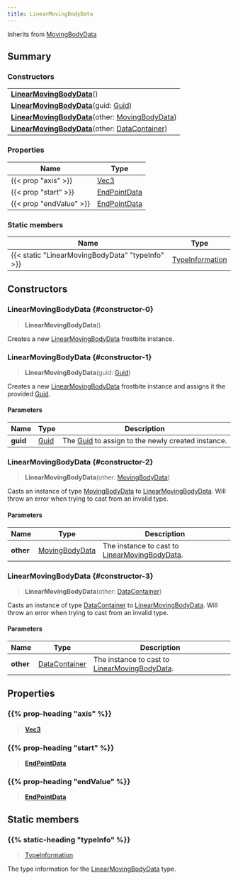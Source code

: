 ```yaml
---
title: LinearMovingBodyData
---
```


Inherits from 
[MovingBodyData](/vext/ref/fb/movingbodydata)

## Summary
### Constructors
| |
| ----------- |
| **[LinearMovingBodyData](#constructor-0)**() |
| **[LinearMovingBodyData](#constructor-1)**(guid: [Guid](/vext/ref/shared/class/guid)) |
| **[LinearMovingBodyData](#constructor-2)**(other: [MovingBodyData](/vext/ref/fb/movingbodydata)) |
| **[LinearMovingBodyData](#constructor-3)**(other: [DataContainer](/vext/ref/shared/class/datacontainer)) |

### Properties
| Name | Type |
| ---- | ---- |
| {{< prop "axis" >}} | [Vec3](/vext/ref/shared/class/vec3) |
| {{< prop "start" >}} | [EndPointData](/vext/ref/fb/endpointdata) |
| {{< prop "endValue" >}} | [EndPointData](/vext/ref/fb/endpointdata) |

### Static members
| Name | Type |
| ---- | ---- |
| {{< static "LinearMovingBodyData" "typeInfo" >}} | [TypeInformation](/vext/ref/shared/class/typeinformation) |

## Constructors
### LinearMovingBodyData {#constructor-0}
> **LinearMovingBodyData**()

Creates a new [LinearMovingBodyData](/vext/ref/fb/linearmovingbodydata) frostbite instance.

### LinearMovingBodyData {#constructor-1}
> **LinearMovingBodyData**(guid: [Guid](/vext/ref/shared/class/guid))

Creates a new [LinearMovingBodyData](/vext/ref/fb/linearmovingbodydata) frostbite instance and assigns it the provided [Guid](/vext/ref/shared/class/guid).

#### Parameters
| Name | Type | Description |
| ---- | ---- | ----------- |
| **guid** | [Guid](/vext/ref/shared/class/guid) | The [Guid](/vext/ref/shared/class/guid) to assign to the newly created instance. |

### LinearMovingBodyData {#constructor-2}
> **LinearMovingBodyData**(other: [MovingBodyData](/vext/ref/fb/movingbodydata))

Casts an instance of type [MovingBodyData](/vext/ref/fb/movingbodydata) to [LinearMovingBodyData](/vext/ref/fb/linearmovingbodydata). Will throw an error when trying to cast from an invalid type.

#### Parameters
| Name | Type | Description |
| ---- | ---- | ----------- |
| **other** | [MovingBodyData](/vext/ref/fb/movingbodydata) | The instance to cast to [LinearMovingBodyData](/vext/ref/fb/linearmovingbodydata). |

### LinearMovingBodyData {#constructor-3}
> **LinearMovingBodyData**(other: [DataContainer](/vext/ref/shared/class/datacontainer))

Casts an instance of type [DataContainer](/vext/ref/shared/class/datacontainer) to [LinearMovingBodyData](/vext/ref/fb/linearmovingbodydata). Will throw an error when trying to cast from an invalid type.

#### Parameters
| Name | Type | Description |
| ---- | ---- | ----------- |
| **other** | [DataContainer](/vext/ref/shared/class/datacontainer) | The instance to cast to [LinearMovingBodyData](/vext/ref/fb/linearmovingbodydata). |

## Properties
### {{% prop-heading "axis" %}}
> **[Vec3](/vext/ref/shared/class/vec3)**

### {{% prop-heading "start" %}}
> **[EndPointData](/vext/ref/fb/endpointdata)**

### {{% prop-heading "endValue" %}}
> **[EndPointData](/vext/ref/fb/endpointdata)**

## Static members
### {{% static-heading "typeInfo" %}}
> [TypeInformation](/vext/ref/shared/class/typeinformation)

The type information for the [LinearMovingBodyData](/vext/ref/fb/linearmovingbodydata) type.

